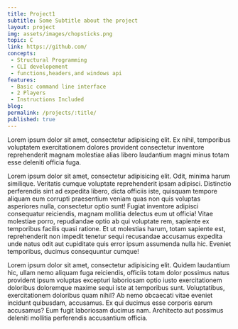 ```yaml
---
title: Project1
subtitle: Some Subtitle about the project
layout: project
img: assets/images/chopsticks.png
topic: C
link: https://github.com/ 
concepts:
 - Structural Programming
 - CLI developement
 - functions,headers,and windows api
features:
 - Basic command line interface 
 - 2 Players
 - Instructions Included
blog: 
permalink: /projects/:title/
published: true
---
```


Lorem ipsum dolor sit amet, consectetur adipisicing elit. Ex nihil, temporibus voluptatem exercitationem dolores provident consectetur inventore reprehenderit magnam molestiae alias libero laudantium magni minus totam esse deleniti officia fuga.

Lorem ipsum dolor sit amet, consectetur adipisicing elit. Odit, minima harum similique. Veritatis cumque voluptate reprehenderit ipsam adipisci. Distinctio perferendis sint ad expedita libero, dicta officiis iste, quisquam tempore aliquam eum corrupti praesentium veniam quas non quis voluptas asperiores nulla, consectetur optio sunt! Fugiat inventore adipisci consequatur reiciendis, magnam mollitia delectus eum ut officia! Vitae molestiae porro, repudiandae optio ab qui voluptate rem, sapiente ex temporibus facilis quasi ratione. Et ut molestias harum, totam sapiente est, reprehenderit non impedit tenetur sequi recusandae accusamus expedita unde natus odit aut cupiditate quis error ipsum assumenda nulla hic. Eveniet temporibus, ducimus consequuntur cumque!

Lorem ipsum dolor sit amet, consectetur adipisicing elit. Quidem laudantium hic, ullam nemo aliquam fuga reiciendis, officiis totam dolor possimus natus provident ipsum voluptas excepturi laboriosam optio iusto exercitationem doloribus doloremque maxime sequi iste at temporibus sunt. Voluptatibus, exercitationem doloribus quam nihil? Ab nemo obcaecati vitae eveniet incidunt quibusdam, accusamus. Ex qui ducimus esse corporis earum accusamus? Eum fugit laboriosam ducimus nam. Architecto aut possimus deleniti mollitia perferendis accusantium officia.